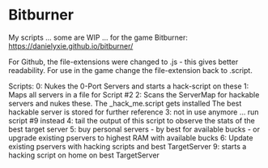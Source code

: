 # Bitburner
My scripts ... some are WIP ... for the game Bitburner: https://danielyxie.github.io/bitburner/

For Github, the file-extensions were changed to .js - this gives better readability. For use in the game change the file-extension back to .script.

Scripts:
0:  Nukes the 0-Port Servers and starts a hack-script on these
1:  Maps all servers in a file for Script #2
2:  Scans the ServerMap for hackable servers and nukes these.
    The _hack_me.script gets installed
    The best hackable server is stored for further reference
3:  not in use anymore ... run script #9 instead
4:  tail the output of this script to observe the stats of the best target server
5:  buy personal servers
    - by best for available bucks
    - or upgrade existing pservers to highest RAM with available bucks
6:  Update existing pservers with hacking scripts and best TargetServer
9:  starts a hacking script on home on best TargetServer
